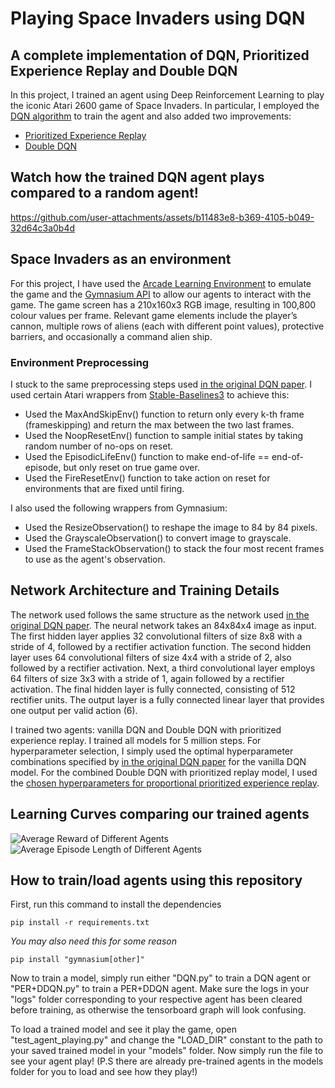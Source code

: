 # Playing Space Invaders using DQN
## A complete implementation of DQN, Prioritized Experience Replay and Double DQN
In this project, I trained an agent using Deep Reinforcement Learning to play the iconic Atari 2600 game of Space Invaders. In particular, I employed the [DQN algorithm](https://www.nature.com/articles/nature14236) to train the agent and also added two improvements:

* [Prioritized Experience Replay](https://arxiv.org/abs/1511.05952)
* [Double DQN](https://arxiv.org/abs/1509.06461)

## Watch how the trained DQN agent plays compared to a random agent!
https://github.com/user-attachments/assets/b11483e8-b369-4105-b049-32d64c3a0b4d

## Space Invaders as an environment
For this project, I have used the [Arcade Learning Environment](https://ale.farama.org/index.html) to emulate the game and the [Gymnasium API](https://gymnasium.farama.org/index.html) to allow our agents to interact with the game. The game screen has a 210x160x3 RGB image, resulting in 100,800 colour values per frame. Relevant game elements include the player’s cannon, multiple rows of aliens (each with different point values), protective barriers, and occasionally a command alien ship.

### Environment Preprocessing
I stuck to the same preprocessing steps used [in the original DQN paper](https://www.nature.com/articles/nature14236). I used certain Atari wrappers from [Stable-Baselines3](https://stable-baselines3.readthedocs.io/en/master/common/atari_wrappers.html) to achieve this:

* Used the MaxAndSkipEnv() function to return only every k-th frame (frameskipping) and return the max between the two last frames.
* Used the NoopResetEnv() function to sample initial states by taking random number of no-ops on reset.
* Used the EpisodicLifeEnv() function to make end-of-life == end-of-episode, but only reset on true game over.
* Used the FireResetEnv() function to take action on reset for environments that are fixed until firing.

I also used the following wrappers from Gymnasium:

* Used the ResizeObservation() to reshape the image to 84 by 84 pixels.
* Used the GrayscaleObservation() to convert image to grayscale.
* Used the FrameStackObservation() to stack the four most recent frames to use as the agent's observation.

## Network Architecture and Training Details
The network used follows the same structure as the network used [in the original DQN paper](https://www.nature.com/articles/nature14236). The neural network takes an 84x84x4 image as input. The first hidden layer applies 32 convolutional filters of size 8x8 with a stride of 4, followed by a rectifier activation function. The second hidden layer uses 64 convolutional filters of size 4x4 with a stride of 2, also followed by a rectifier activation. Next, a third convolutional layer employs 64 filters of size 3x3 with a stride of 1, again followed by a rectifier activation. The final hidden layer is fully connected, consisting of 512 rectifier units. The output layer is a fully connected linear layer that provides one output per valid action (6).

I trained two agents: vanilla DQN and Double DQN with prioritized experience replay. I trained all models for 5 million steps. For hyperparameter selection, I simply used the optimal hyperparameter combinations specified by [in the original DQN paper](https://www.nature.com/articles/nature14236) for the vanilla DQN model. For the combined Double DQN with prioritized replay model, I used the [chosen hyperparameters for proportional prioritized experience replay](https://arxiv.org/abs/1511.05952).

## Learning Curves comparing our trained agents
![Average Reward of Different Agents](https://github.com/user-attachments/assets/cc0afd66-d169-4d31-b0a2-7ec2cf8acdb7)
![Average Episode Length of Different Agents](https://github.com/user-attachments/assets/e078c917-4090-43ec-bff0-6289c75c7927)

## How to train/load agents using this repository
First, run this command to install the dependencies
    
    pip install -r requirements.txt

*You may also need this for some reason*
    
    pip install "gymnasium[other]"

  Now to train a model, simply run either "DQN.py" to train a DQN agent or "PER+DDQN.py" to train a PER+DDQN agent. Make sure the logs in your "logs" folder corresponding to your respective agent has been cleared before training, as otherwise the tensorboard graph will look confusing.

  To load a trained model and see it play the game, open "test_agent_playing.py" and change the "LOAD_DIR" constant to the path to your saved trained model in your "models" folder. Now simply run the file to see your agent play! (P.S there are already pre-trained agents in the models folder for you to load and see how they play!)

